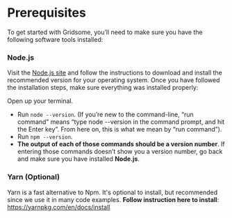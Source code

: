 # Prerequisites

To get started with Gridsome, you’ll need to make sure you have the following software tools installed:


### Node.js

Visit the [Node.js site](https://nodejs.org/) and follow the instructions to download and install the recommended version for your operating system. Once you have followed the installation steps, make sure everything was installed properly:


Open up your terminal.
- Run `node --version`. (If you’re new to the command-line, “run command” means “type node --version in the command prompt, and hit the Enter key”. From here on, this is what we mean by “run command”).
- Run `npm --version`.
- **The output of each of those commands should be a version number**. If entering those commands doesn’t show you a version number, go back and make sure you have installed **Node.js**.


### Yarn (Optional)
Yarn is a fast alternative to Npm. It's optional to install, but recommended since we use it in many code examples.
**Follow instruction here to install**: https://yarnpkg.com/en/docs/install

